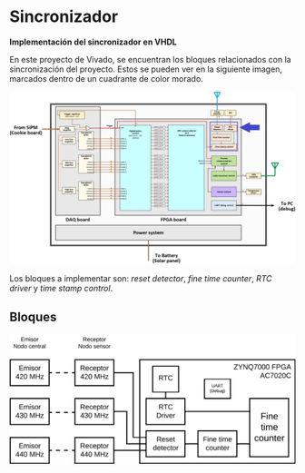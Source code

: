 # Sincronizador

**Implementación del sincronizador en VHDL**

En este proyecto de Vivado, se encuentran los bloques relacionados con la sincronización del proyecto. Estos se pueden ver en la siguiente imagen, marcados dentro de un cuadrante de color morado.

![alt text](./img/UTEC_Neutrino_detector_design.png)

Los bloques a implementar son: *reset detector*, *fine time counter*, *RTC driver* y *time stamp control*.

## Bloques

![alt text](./img/Sincronizador_design.png)